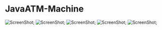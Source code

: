# JavaATM-Machine

![ScreenShot](./Calculator#2.PNG);
![ScreenShot](./Calculator#3.PNG);
![ScreenShot](./Calculator#4.PNG);
![ScreenShot](./Calculator#5.PNG);
![ScreenShot](./Calculator#6.PNG);
